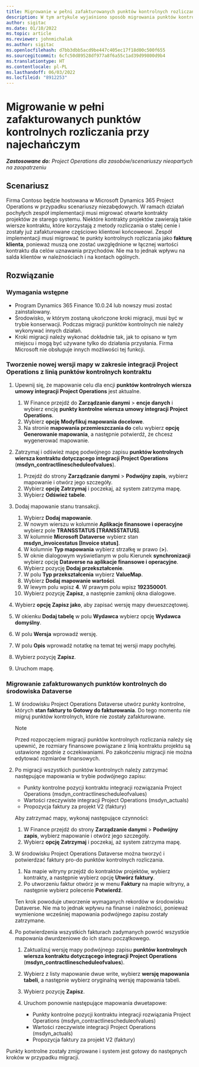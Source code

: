 ```yaml
---
title: Migrowanie w pełni zafakturowanych punktów kontrolnych rozliczania przy najechańczym
description: W tym artykule wyjaśniono sposób migrowania punktów kontrolnych rozliczania o stałej cenie, które zostały zafakturowane dla klienta w celu otwarcia kontraktów projektów przed datą rozpoczęcia.
author: sigitac
ms.date: 01/10/2022
ms.topic: article
ms.reviewer: johnmichalak
ms.author: sigitac
ms.openlocfilehash: d7bb3dbb5acd9be447c405ec17f18d00c500f655
ms.sourcegitcommit: 6cfc50d89528df977a8f6a55c1ad39d99800d9b4
ms.translationtype: HT
ms.contentlocale: pl-PL
ms.lasthandoff: 06/03/2022
ms.locfileid: "8912253"
---
```

# <a name="migrate-fully-invoiced-billing-milestones-at-cutover"></a>Migrowanie w pełni zafakturowanych punktów kontrolnych rozliczania przy najechańczym

_**Zastosowane do:** Project Operations dla zasobów/scenariuszy nieopartych na zaopatrzeniu_

## <a name="scenario"></a>Scenariusz

Firma Contoso będzie hostowana w Microsoft Dynamics 365 Project Operations w przypadku scenariuszy niezabędowych. W ramach działań pochyłych zespół implementacji musi migrować otwarte kontrakty projektów ze starego systemu. Niektóre kontrakty projektów zawierają takie wiersze kontraktu, które korzystają z metody rozliczania o stałej cenie i zostały już zafakturowane częściowo klientowi końcoweowi. Zespół implementacji musi migrować te punkty kontrolnych rozliczania jako **fakturę klienta**, ponieważ muszą one zostać uwzględnione w łącznej wartości kontraktu dla celów uznawania przychodów. Nie ma to jednak wpływu na salda klientów w należnościach i na kontach ogólnych.

## <a name="solution"></a>Rozwiązanie

### <a name="prerequisites"></a>Wymagania wstępne

- Program Dynamics 365 Finance 10.0.24 lub nowszy musi zostać zainstalowany.
- Środowisko, w którym zostaną ukończone kroki migracji, musi być w trybie konserwacji. Podczas migracji punktów kontrolnych nie należy wykonywać innych działań.
- Kroki migracji należy wykonać dokładnie tak, jak to opisano w tym miejscu i mogą być używane tylko do działania przysłania. Firma Microsoft nie obsługuje innych możliwości tej funkcji.

### <a name="create-a-cutover-version-of-the-project-operations-integration-contract-line-milestones-dual-write-map"></a>Tworzenie nowej wersji mapy w zakresie integracji Project Operations z linią punktów kontrolnych kontraktu 

1. Upewnij się, że mapowanie celu dla encji **punktów kontrolnych wiersza umowy integracji Project Operations** jest aktualne. 

    1. W Finance przejdź do **Zarządzanie danymi** \> **encje danych** i wybierz encję **punkty kontrolne wiersza umowy integracji Project Operations**. 
    2. Wybierz **opcję Modyfikuj mapowania docelowe**. 
    3. Na stronie **mapowania przemieszczania do** celu wybierz **opcję Generowanie mapowania**, a następnie potwierdź, że chcesz wygenerować mapowanie.

2. Zatrzymaj i odśwież mapę podwójnego zapisu **punktów kontrolnych wiersza kontraktu dotyczącego integracji Project Operations** (**msdyn\_contractlinescheduleofvalues**). 

    1. Przejdź do strony **Zarządzanie danymi** \> **Podwójny zapis**, wybierz mapowanie i otwórz jego szczegóły. 
    2. Wybierz **opcję Zatrzymaj** i poczekaj, aż system zatrzyma mapę. 
    3. Wybierz **Odśwież tabele**.

3. Dodaj mapowanie stanu transakcji.

    1. Wybierz **Dodaj mapowanie**.
    2. W nowym wierszu w kolumnie **Aplikacje finansowe i operacyjne** wybierz pole **TRANSSTATUS \[TRANSSTATUS\]**.
    3. W kolumnie **Microsoft Dataverse** wybierz stan **msdyn\_invoicestatus \[Invoice status\]**.
    4. W kolumnie **Typ mapowania** wybierz strzałkę w prawo (**\>**).
    5. W oknie dialogowym wyświetlanym w polu Kierunek **synchronizacji** wybierz opcję **Dataverse na aplikacje finansowe i operacyjne**.
    6. Wybierz pozycję **Dodaj przekształcenie**.
    7. W polu **Typ przekształcenia** wybierz **ValueMap**.
    8. Wybierz **Dodaj mapowanie wartości**.
    9. W lewym polu wpisz **4**. W prawym polu wpisz **192350001**. 
    10. Wybierz pozycję **Zapisz**, a następnie zamknij okna dialogowe.

4. Wybierz **opcję Zapisz jako**, aby zapisać wersję mapy dwueszczętowej. 
5. W okienku **Dodaj tabelę** w polu **Wydawca** wybierz opcję **Wydawca domyślny**.
6. W polu **Wersja** wprowadź wersję.
7. W polu **Opis** wprowadź notatkę na temat tej wersji mapy pochyłej. 
8. Wybierz pozycję **Zapisz**.
9. Uruchom mapę.

### <a name="migrate-invoiced-milestones-to-the-dataverse-environment"></a>Migrowanie zafakturowanych punktów kontrolnych do środowiska Dataverse

1. W środowisku Project Operations Dataverse utwórz punkty kontrolne, których **stan faktury to Gotowy do fakturowania**. Do tego momentu nie migruj punktów kontrolnych, które nie zostały zafakturowane.

    > [!NOTE]
    > Przed rozpoczęciem migracji punktów kontrolnych rozliczania należy się upewnić, że rozmiary finansowe powiązane z linią kontraktu projektu są ustawione zgodnie z oczekiwaniami. Po zakończeniu migracji nie można edytować rozmiarów finansowych.

2. Po migracji wszystkich punktów kontrolnych należy zatrzymać następujące mapowania w trybie podwójnego zapisu:

    - Punkty kontrolne pozycji kontraktu integracji rozwiązania Project Operations (msdyn\_contractlinescheduleofvalues)
    - Wartości rzeczywiste integracji Project Operations (msdyn\_actuals)
    - Propozycja faktury za projekt V2 (faktury)

    Aby zatrzymać mapy, wykonaj następujące czynności:

    1. W Finance przejdź do strony **Zarządzanie danymi** \> **Podwójny zapis**, wybierz mapowanie i otwórz jego szczegóły.
    2. Wybierz **opcję Zatrzymaj** i poczekaj, aż system zatrzyma mapę.

3. W środowisku Project Operations Dataverse można tworzyć i potwierdzać faktury pro-do punktów kontrolnych rozliczania. 

    1. Na mapie witryny przejdź do kontraktów projektów, wybierz kontrakty, a następnie wybierz opcję **Utwórz faktury**.
    2. Po utworzeniu faktur otwórz je w menu **Faktury** na mapie witryny, a następnie wybierz polecenie **Potwierdź**.

    Ten krok powoduje utworzenie wymaganych rekordów w środowisku Dataverse. Nie ma to jednak wpływu na finanse i należności, ponieważ wymienione wcześniej mapowania podwójnego zapisu zostały zatrzymane.

4. Po potwierdzenia wszystkich fakturach zadymanych powróć wszystkie mapowania dwurdzeniowe do ich stanu początkowego.

    1. Zaktualizuj wersję mapy podwójnego zapisu **punktów kontrolnych wiersza kontraktu dotyczącego integracji Project Operations** (**msdyn\_contractlinescheduleofvalues**). 
    2. Wybierz z listy mapowanie dwue write, wybierz **wersję mapowania tabeli**, a następnie wybierz oryginalną wersję mapowania tabeli.
    3. Wybierz pozycję **Zapisz**.
    4. Uruchom ponownie następujące mapowania dwuetapowe:

        - Punkty kontrolne pozycji kontraktu integracji rozwiązania Project Operations (msdyn\_contractlinescheduleofvalues)
        - Wartości rzeczywiste integracji Project Operations (msdyn\_actuals)
        - Propozycja faktury za projekt V2 (faktury)

Punkty kontrolne zostały zmigrowane i system jest gotowy do następnych kroków w przypadku migracji.
